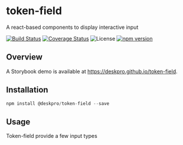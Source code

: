 token-field
===========
A react-based components to display interactive input 

[![Build Status](https://travis-ci.org/deskpro/token-field.svg?branch=master)](https://travis-ci.org/deskpro/token-field)
[![Coverage Status](https://coveralls.io/repos/github/deskpro/token-field/badge.svg)](https://coveralls.io/github/deskpro/token-field)
![License](https://img.shields.io/badge/License-BSD%203--Clause-blue.svg)
[![npm version](https://img.shields.io/npm/v/@deskpro/token-field.svg?style=flat)](https://www.npmjs.com/package/@deskpro/token-field)

## Overview

A Storybook demo is available at https://deskpro.github.io/token-field.

## Installation

```javascript
npm install @deskpro/token-field --save
```

## Usage

Token-field provide a few input types